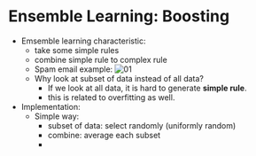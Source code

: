 # Ensemble Learning: Boosting
- Emsemble learning characteristic:
    - take some simple rules
    - combine simple rule to complex rule
    - Spam email example:
    ![01]()
    - Why look at subset of data instead of all data?
        - If we look at all data, it is hard to generate **simple rule**.
        - this is related to overfitting as well.
- Implementation:
    - Simple way:
        - subset of data: select randomly (uniformly random)
        - combine: average each subset
        -  ![]()

